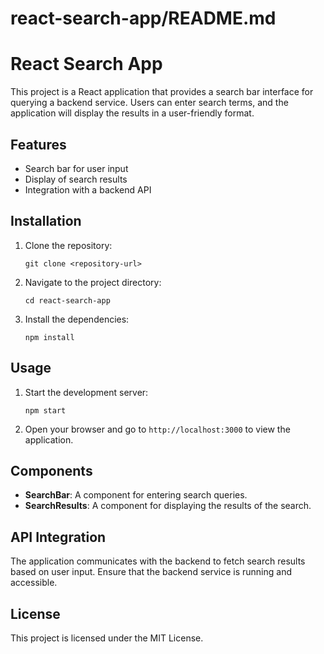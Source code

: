 # react-search-app/README.md

# React Search App

This project is a React application that provides a search bar interface for querying a backend service. Users can enter search terms, and the application will display the results in a user-friendly format.

## Features

- Search bar for user input
- Display of search results
- Integration with a backend API

## Installation

1. Clone the repository:
   ```
   git clone <repository-url>
   ```

2. Navigate to the project directory:
   ```
   cd react-search-app
   ```

3. Install the dependencies:
   ```
   npm install
   ```

## Usage

1. Start the development server:
   ```
   npm start
   ```

2. Open your browser and go to `http://localhost:3000` to view the application.

## Components

- **SearchBar**: A component for entering search queries.
- **SearchResults**: A component for displaying the results of the search.

## API Integration

The application communicates with the backend to fetch search results based on user input. Ensure that the backend service is running and accessible.

## License

This project is licensed under the MIT License.